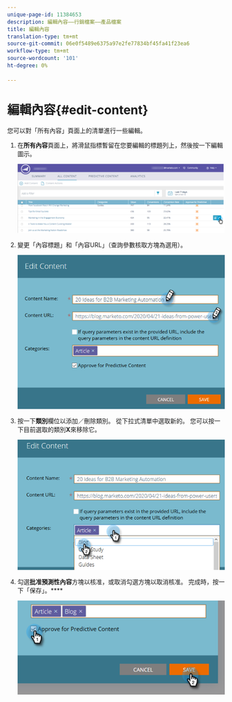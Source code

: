 ```yaml
---
unique-page-id: 11384653
description: 編輯內容——行銷檔案——產品檔案
title: 編輯內容
translation-type: tm+mt
source-git-commit: 06e0f5489e6375a97e2fe77834bf45fa41f23ea6
workflow-type: tm+mt
source-wordcount: '101'
ht-degree: 0%

---
```



# 編輯內容{#edit-content}

您可以對「所有內容」頁面上的清單進行一些編輯。

1. 在&#x200B;**所有內容**&#x200B;頁面上，將滑鼠指標暫留在您要編輯的標題列上，然後按一下編輯圖示。

   ![](assets/image2017-10-3-9-3a8-3a1.png)

1. 變更「內容標題」和「內容URL」（查詢參數核取方塊為選用）。

   ![](assets/edit-content-2.png)

1. 按一下&#x200B;**類別**&#x200B;欄位以添加／刪除類別。 從下拉式清單中選取新的。 您可以按一下目前選取的類別&#x200B;**X**&#x200B;來移除它。

   ![](assets/edit-content-3.png)

1. 勾選&#x200B;**批准預測性內容**&#x200B;方塊以核准，或取消勾選方塊以取消核准。 完成時，按一下「保存」。****

   ![](assets/edit-content-4.png)
